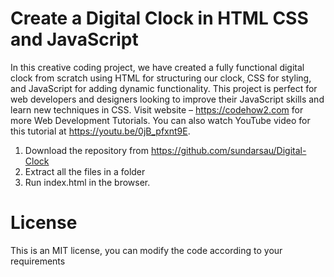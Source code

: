 #  Create a Digital Clock in HTML CSS and JavaScript
In this creative coding project, we have created a fully functional digital clock from scratch using HTML for structuring our clock, CSS for styling, and JavaScript for adding dynamic functionality. This project is perfect for web developers and designers looking to improve their JavaScript skills and learn new techniques in CSS. Visit website – https://codehow2.com for more Web Development Tutorials.  You can also watch YouTube video for this tutorial at https://youtu.be/0jB_pfxnt9E.

1. Download the repository from https://github.com/sundarsau/Digital-Clock
2. Extract all the files in a folder
3. Run index.html in the browser.

# License
This is an MIT license, you can modify the code according to your requirements
